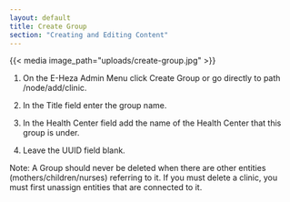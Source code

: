 ```yaml
---
layout: default
title: Create Group
section: "Creating and Editing Content"
---
```


{{< media image_path="uploads/create-group.jpg" >}}

1. On the E-Heza Admin Menu click Create Group or go directly to path /node/add/clinic.

2. In the Title field enter the group name.

3. In the Health Center field add the name of the Health Center that this group is under.

4. Leave the UUID field blank.


Note: A Group should never be deleted when there are other entities (mothers/children/nurses) referring to it. If you must delete a clinic, you must first unassign entities that are connected to it.
